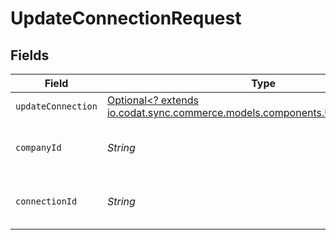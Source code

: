 # UpdateConnectionRequest


## Fields

| Field                                                                                                                        | Type                                                                                                                         | Required                                                                                                                     | Description                                                                                                                  | Example                                                                                                                      |
| ---------------------------------------------------------------------------------------------------------------------------- | ---------------------------------------------------------------------------------------------------------------------------- | ---------------------------------------------------------------------------------------------------------------------------- | ---------------------------------------------------------------------------------------------------------------------------- | ---------------------------------------------------------------------------------------------------------------------------- |
| `updateConnection`                                                                                                           | [Optional<? extends io.codat.sync.commerce.models.components.UpdateConnection>](../../models/components/UpdateConnection.md) | :heavy_minus_sign:                                                                                                           | N/A                                                                                                                          |                                                                                                                              |
| `companyId`                                                                                                                  | *String*                                                                                                                     | :heavy_check_mark:                                                                                                           | Unique identifier for a company.                                                                                             | 8a210b68-6988-11ed-a1eb-0242ac120002                                                                                         |
| `connectionId`                                                                                                               | *String*                                                                                                                     | :heavy_check_mark:                                                                                                           | Unique identifier for a connection.                                                                                          | 2e9d2c44-f675-40ba-8049-353bfcb5e171                                                                                         |